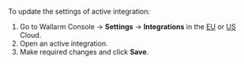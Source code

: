 To update the settings of active integration:

1. Go to Wallarm Console → **Settings** → **Integrations** in the [EU](https://my.wallarm.com/settings/integrations/) or [US](https://us1.my.wallarm.com/settings/integrations/) Cloud.
2. Open an active integration.
3. Make required changes and click **Save**.